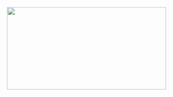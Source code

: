 <div id="header" align="center">
  <img style="width:23rem;height:12rem;" src="https://media.giphy.com/media/qgQUggAC3Pfv687qPC/giphy.gif"/>
</div>
